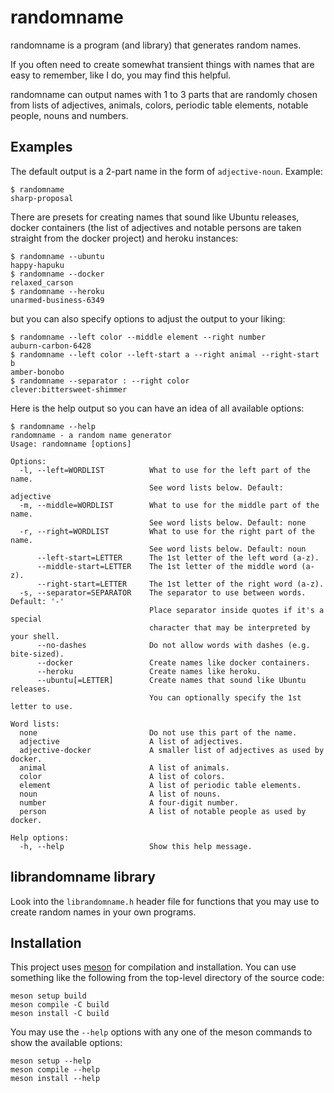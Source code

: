 # randomname

randomname is a program (and library) that generates random names.

If you often need to create somewhat transient things with names that
are easy to remember, like I do, you may find this helpful.

randomname can output names with 1 to 3 parts that are randomly chosen
from lists of adjectives, animals, colors, periodic table elements,
notable people, nouns and numbers.

## Examples

The default output is a 2-part name in the form of `adjective-noun`.
Example:

```
$ randomname
sharp-proposal
```

There are presets for creating names that sound like Ubuntu releases,
docker containers (the list of adjectives and notable persons are
taken straight from the docker project) and heroku instances:

```
$ randomname --ubuntu
happy-hapuku
$ randomname --docker
relaxed_carson
$ randomname --heroku
unarmed-business-6349
```

but you can also specify options to adjust the output to your liking:

```
$ randomname --left color --middle element --right number
auburn-carbon-6428
$ randomname --left color --left-start a --right animal --right-start b
amber-bonobo
$ randomname --separator : --right color
clever:bittersweet-shimmer
```

Here is the help output so you can have an idea of all available
options:

```
$ randomname --help
randomname - a random name generator
Usage: randomname [options]

Options:
  -l, --left=WORDLIST          What to use for the left part of the name.
                               See word lists below. Default: adjective
  -m, --middle=WORDLIST        What to use for the middle part of the name.
                               See word lists below. Default: none
  -r, --right=WORDLIST         What to use for the right part of the name.
                               See word lists below. Default: noun
      --left-start=LETTER      The 1st letter of the left word (a-z).
      --middle-start=LETTER    The 1st letter of the middle word (a-z).
      --right-start=LETTER     The 1st letter of the right word (a-z).
  -s, --separator=SEPARATOR    The separator to use between words. Default: '-'
                               Place separator inside quotes if it's a special
                               character that may be interpreted by your shell.
      --no-dashes              Do not allow words with dashes (e.g. bite-sized).
      --docker                 Create names like docker containers.
      --heroku                 Create names like heroku.
      --ubuntu[=LETTER]        Create names that sound like Ubuntu releases.
                               You can optionally specify the 1st letter to use.

Word lists:
  none                         Do not use this part of the name.
  adjective                    A list of adjectives.
  adjective-docker             A smaller list of adjectives as used by docker.
  animal                       A list of animals.
  color                        A list of colors.
  element                      A list of periodic table elements.
  noun                         A list of nouns.
  number                       A four-digit number.
  person                       A list of notable people as used by docker.

Help options:
  -h, --help                   Show this help message.
```

## librandomname library

Look into the `librandomname.h` header file for functions that you may
use to create random names in your own programs.

## Installation

This project uses [meson](https://mesonbuild.com/) for compilation and
installation. You can use something like the following from the
top-level directory of the source code:

```
meson setup build
meson compile -C build
meson install -C build
```

You may use the `--help` options with any one of the meson commands to
show the available options:

```
meson setup --help
meson compile --help
meson install --help
```

